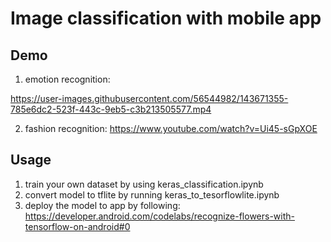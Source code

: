 # Image classification with mobile app
## Demo
1. emotion recognition: 

https://user-images.githubusercontent.com/56544982/143671355-785e6dc2-523f-443c-9eb5-c3b213505577.mp4

2. fashion recognition: https://www.youtube.com/watch?v=Ui45-sGpXOE
## Usage
1. train your own dataset by using keras_classification.ipynb
2. convert model to tflite by running keras_to_tesorflowlite.ipynb
3. deploy the model to app by following: https://developer.android.com/codelabs/recognize-flowers-with-tensorflow-on-android#0 
